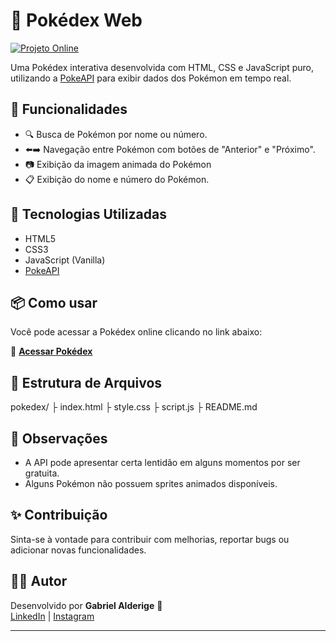 # 📱 Pokédex Web

[![Projeto Online](https://img.shields.io/badge/Projeto-Online-green)](https://inspirodesignbr.com/pokedex/)

Uma Pokédex interativa desenvolvida com HTML, CSS e JavaScript puro, utilizando a [PokeAPI](https://pokeapi.co/) para exibir dados dos Pokémon em tempo real.

## 🚀 Funcionalidades

- 🔍 Busca de Pokémon por nome ou número.
- ⬅️➡️ Navegação entre Pokémon com botões de "Anterior" e "Próximo".
- 📷 Exibição da imagem animada do Pokémon
- 📋 Exibição do nome e número do Pokémon.

## 🧪 Tecnologias Utilizadas

- HTML5
- CSS3
- JavaScript (Vanilla)
- [PokeAPI](https://pokeapi.co/)


## 📦 Como usar

Você pode acessar a Pokédex online clicando no link abaixo:

🔗 **[Acessar Pokédex](https://inspirodesignbr.com/pokedex/)**  

## 📁 Estrutura de Arquivos

pokedex/ ├ index.html ├ style.css ├ script.js ├ README.md


## 📌 Observações

- A API pode apresentar certa lentidão em alguns momentos por ser gratuita.
- Alguns Pokémon não possuem sprites animados disponíveis.

## ✨ Contribuição

Sinta-se à vontade para contribuir com melhorias, reportar bugs ou adicionar novas funcionalidades.

## 🧑‍💻 Autor

Desenvolvido por **Gabriel Alderige** 🚀  
[LinkedIn](https://www.linkedin.com/in/gabrielalderige/) | [Instagram](https://www.instagram.com/gabcarvalhomelo/)

---



